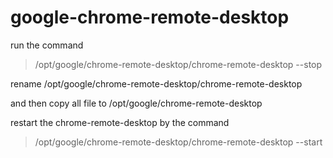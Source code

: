 # google-chrome-remote-desktop
run the command 

>/opt/google/chrome-remote-desktop/chrome-remote-desktop --stop


rename /opt/google/chrome-remote-desktop/chrome-remote-desktop

and then copy all file to /opt/google/chrome-remote-desktop


restart the chrome-remote-desktop by the command

>/opt/google/chrome-remote-desktop/chrome-remote-desktop --start
